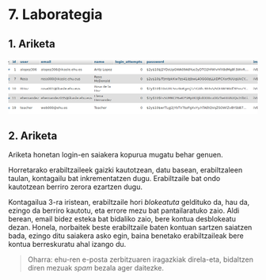 # 7. Laborategia

## 1. Ariketa

![GitHub Logo](https://raw.githubusercontent.com/cubedtear/WebSistemak/master/img/ProofEncrypted.png)

## 2. Ariketa

Ariketa honetan login-en saiakera kopurua mugatu behar genuen.

Horretarako erabiltzaileek gaizki kautotzean, datu basean, erabiltzaleen
taulan, kontagailu bat inkrementatzen dugu. Erabiltzaile bat ondo kautotzean
berriro zerora ezartzen dugu.

Kontagailua 3-ra iristean, erabiltzaile hori _blokeatuta_ geldituko da,
hau da, ezingo da berriro kautotu, eta errore mezu bat pantailaratuko zaio.
Aldi berean, email bidez esteka bat bidaliko zaio, bere kontua desblokeatu
dezan. Honela, norbaitek beste erabiltzaile baten kontuan sartzen saiatzen
bada, ezingo ditu saiakera asko egin, baina benetako erabiltzaileak bere
kontua berreskuratu ahal izango du.

> Oharra: ehu-ren e-posta zerbitzuaren iragazkiak direla-eta, bidaltzen diren
mezuak _spam_ bezala ager daitezke.
